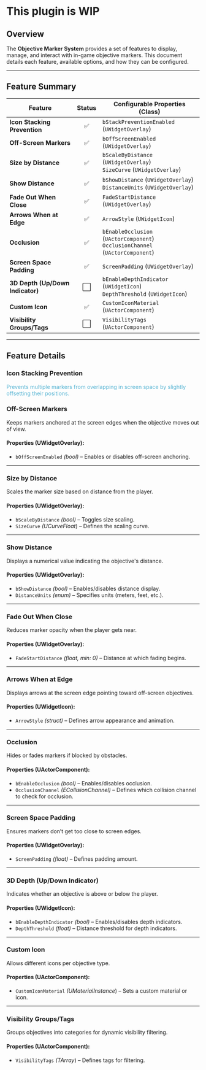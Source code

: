 # This plugin is WIP
## Overview

The **Objective Marker System** provides a set of features to display, manage, and interact with in-game objective markers. This document details each feature, available options, and how they can be configured.

---

## Feature Summary

| Feature                          | Status | Configurable Properties (Class)                                                   |
| -------------------------------- | :----: | --------------------------------------------------------------------------------- |
| **Icon Stacking Prevention**     |   ✅    | `bStackPreventionEnabled` (`UWidgetOverlay`)                                      |
| **Off-Screen Markers**           |   ✅    | `bOffScreenEnabled` (`UWidgetOverlay`)                                            |
| **Size by Distance**             |   ✅    | `bScaleByDistance` (`UWidgetOverlay`) <br>`SizeCurve` (`UWidgetOverlay`)          |
| **Show Distance**                |   ✅    | `bShowDistance` (`UWidgetOverlay`) <br>`DistanceUnits` (`UWidgetOverlay`)         |
| **Fade Out When Close**          |   ✅    | `FadeStartDistance` (`UWidgetOverlay`)                                            |
| **Arrows When at Edge**          |   ✅    | `ArrowStyle` (`UWidgetIcon`)                                                      |
| **Occlusion**                    |   ✅    | `bEnableOcclusion` (`UActorComponent`) <br>`OcclusionChannel` (`UActorComponent`) |
| **Screen Space Padding**         |   ✅    | `ScreenPadding` (`UWidgetOverlay`)                                                |
| **3D Depth (Up/Down Indicator)** |   ⬜    | `bEnableDepthIndicator` (`UWidgetIcon`) <br>`DepthThreshold` (`UWidgetIcon`)      |
| **Custom Icon**                  |   ✅    | `CustomIconMaterial` (`UActorComponent`)                                          |
| **Visibility Groups/Tags**       |   ⬜    | `VisibilityTags` (`UActorComponent`)                                              |

---

## Feature Details

### **Icon Stacking Prevention**

<span class="highlight" style="color:#56B4D3">Prevents multiple markers from overlapping in screen space by slightly offsetting their positions.</span>

### **Off-Screen Markers**

Keeps markers anchored at the screen edges when the objective moves out of view.

#### Properties (UWidgetOverlay):

- `bOffScreenEnabled` _(bool)_ – Enables or disables off-screen anchoring.

---

### **Size by Distance**

Scales the marker size based on distance from the player.

#### Properties (UWidgetOverlay):

- `bScaleByDistance` _(bool)_ – Toggles size scaling.
- `SizeCurve` _(UCurveFloat_) – Defines the scaling curve.

---

### **Show Distance**

Displays a numerical value indicating the objective's distance.

#### Properties (UWidgetOverlay):

- `bShowDistance` _(bool)_ – Enables/disables distance display.
- `DistanceUnits` _(enum)_ – Specifies units (meters, feet, etc.).

---

### **Fade Out When Close**

Reduces marker opacity when the player gets near.

#### Properties (UWidgetOverlay):

- `FadeStartDistance` _(float, min: 0)_ – Distance at which fading begins.

---

### **Arrows When at Edge**

Displays arrows at the screen edge pointing toward off-screen objectives.

#### Properties (UWidgetIcon):

- `ArrowStyle` _(struct)_ – Defines arrow appearance and animation.

---

### **Occlusion**

Hides or fades markers if blocked by obstacles.

#### Properties (UActorComponent):

- `bEnableOcclusion` _(bool)_ – Enables/disables occlusion.
- `OcclusionChannel` _(ECollisionChannel)_ – Defines which collision channel to check for occlusion.

---

### **Screen Space Padding**

Ensures markers don’t get too close to screen edges.

#### Properties (UWidgetOverlay):

- `ScreenPadding` _(float)_ – Defines padding amount.

---

### **3D Depth (Up/Down Indicator)**

Indicates whether an objective is above or below the player.

#### Properties (UWidgetIcon):

- `bEnableDepthIndicator` _(bool)_ – Enables/disables depth indicators.
- `DepthThreshold` _(float)_ – Distance threshold for depth indicators.

---

### **Custom Icon**

Allows different icons per objective type.

#### Properties (UActorComponent):

- `CustomIconMaterial` _(UMaterialInstance_) – Sets a custom material or icon.

---

### **Visibility Groups/Tags**

Groups objectives into categories for dynamic visibility filtering.

#### Properties (UActorComponent):

- `VisibilityTags` _(TArray_) – Defines tags for filtering.
